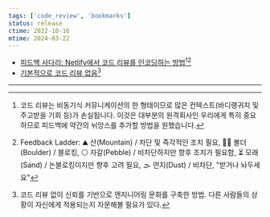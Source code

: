 ```yaml
---
tags: ['code_review', 'bookmarks']
status: release
ctime: 2022-10-16
mtime: 2024-03-22
---
```


- [피드백 사다리: Netlify에서 코드 리뷰를 인코딩하는 방법](https://www.netlify.com/blog/2020/03/05/feedback-ladders-how-we-encode-code-reviews-at-netlify/)[^1][^2]
- [기본적으로 코드 리뷰 없음](https://www.raycast.com/blog/no-code-reviews-by-default/)[^3]

---

[^1]: 코드 리뷰는 비동기식 커뮤니케이션의 한 형태이므로 많은 컨텍스트(바디랭귀지 및 주고받을 기회 등)가 손실됩니다. 이것은 대부분의 원격회사인 우리에게 특히 중요하므로 피드백에 약간의 뉘앙스를 추가할 방법을 원했습니다.
[^2]: Feedback Ladder: ⛰ 산(Mountain) / 차단 및 즉각적인 조치 필요, 🧗‍♀️ 볼더(Boulder) / 블로킹, ⚪️ 자갈(Pebble) / 비차단하지만 향후 조치가 필요함, ⏳ 모래(Sand) / 논블로킹이지만 향후 고려 필요, 🌫 먼지(Dust) / 비차단, "받거나 놔두세요"
[^3]: 코드 리뷰 없이 신뢰를 기반으로 엔지니어링 문화를 구축한 방법. 다른 사람들의 상황이 자신에게 적용되는지 자문해볼 필요가 있다.
